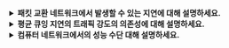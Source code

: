 <details>
  
<summary>
  <strong>패킷 교환 네트워크에서 발생할 수 있는 지연에 대해 설명하세요.</strong>
</summary>

<br>

  ### 처리 지연(processing delay)
  패킷 헤더를 조사하고 그 패킷을 어디로 보낼지 결정하는 시간
  
  - 라우터 A로 패킷의 비트를 전송할 때 업스트림 노드에서 발생하는 패킷의 비트 레벨 오류를 조사하는 데 필요한 시간과 같은 요소를 포함할 수도 있습니다.
  - 라우터는 이 노드 처리 후, 그 패킷을 라우터 B에 이르는 링크에 앞선 큐에 보냅니다.
  - 고속 라우터의 처리 지연은 일반적으로 수 마이크로초입니다다.
  
  ### 큐잉 지연(queuing delay)
  패킷이 큐에서 링크로 전송되기를 기다리는 시간
  
  - 특정 패킷의 큐잉 지연 길이는 큐에 저장되어 링크로 전송되기를 기다리는, 앞서 도착한 다른 패킷의 수에 의해 결정됩니다.
  - 주어진 패킷의 지연은 패킷마다 상당히 다릅니다.
    - 큐가 비어있고 다른 패킷이 전송 중인 상태가 아니라면 패킷의 큐잉 지연 → 0
   - 트래픽이 많고 다른 많은 패킷이 전송 대기 중이라면 패킷의 큐잉 지연 → 매우 길어집니다.
  - 수 마이크로초 ~ 수 밀리초
  
  ### 전송 지연(transmission delay)
  패킷의 모든 비트를 링크로 밀어내는 데(또는 전송하는 데) 필요한 시간
  
  - 패킷이 선입선출(FIFO) 방식으로 전송된다고 가정 (앞서 도착한 다른 모든 패킷이 전송된 다음에 전송)
  - 패킷의 길이는 L 비트, 라우터 A에서 라우터 B까지 링크의 전송률은 R bps라고 가정 (R는 라우터 B로 가는 링크의 전송률에 의해 결정됨)
  - 이때 전송 지연은 L/R입니다다. (수 마이크로초 ~ 수 밀리초)
  
  ### 전파 지연(propagation delay)
  비트가 라우터 A 상에서의 링크에서 라우터 B까지의 전파에 필요한 시간
  
  - 비트는 링크의 전파 속도로 전파된다.
  - 전파 속도는 링크의 물리 매체(광섬유, 꼬임쌍선 등)에 따라 다르며, 범위는 2×(10^8)미터/초 ~ 3×(10^8)미터/초이다.
    → 빛의 속도와 같거나 약간 작다.
  - 라우터 A와 B 사이의 거리를 d, 링크의 전파 속도를 s라고 한다면 전파 지연은 d/s이다. (일반적으로 수 밀리초)
  
  ### 전체 노드 지연(total nodal delay)
  전체 노드 지연 = 처리 지연 + 큐잉 지연 + 전송 지연 + 전파 지연
  
  각각 지연 요소의 기여도에는 상당한 차이가 존재한다.
  
  #### 전파 지연(propagation delay)
  - 내부의 두 라우터를 연결하는 링크에서는 2마이크로초 정도 → 무시 가능
  - 정지 위성 링크로 연결된 두 라우터의 경우 수백 밀리초 → 전체 노드 지연의 주요 요소가 됩니다.
  #### 전송 지연(transmission delay)
  - LAN처럼 10 Mbps 이상의 전송률인 경우 → 무시 가능
  - 저속 다이얼업 모뎀 링크에서 보내지는 인터넷 패킷은 수백 밀리초에 이를 수 있습니다.
  #### 처리 지연(nodal processing delay)
  - 이는 보통 전체 노드 지연에서는 무시될 수 있습니다.
  - 하지만 라우터가 패킷을 전달할 수 있는 최대율(최대 속도)에는 상당한 영향을 줍니다.
  
<br>
</details>

<details>
  
<summary>
  <strong>평균 큐잉 지연의 트래픽 강도의 의존성에 대해 설명하세요.</strong>
</summary>

<br>

  ### 트래픽 강도가 1에 접근할수록 평균 큐잉 지연이 급속히 증가한다.
  - 트래픽 강도가 0에 가까울 경우
    - 패킷 도착이 드물고 간격이 멀어서 다음에 도착하는 패킷이 큐에서 다른 패킷을 발견하는 경우가 없다.
    - 따라서 평균 큐잉 지연은 0에 가까워진다.

  - 트래픽 강도가 1에 가까울 경우
    - 패킷 도착이 전송용량을 초과하여 큐가 생성될 것이다.
    - 도착률이 전송률보다 작아질 때 큐의 길이가 줄어든다.
  
<br>
</details>

<details>
  
<summary>
  <strong>컴퓨터 네트워크에서의 성능 수단 대해 설명하세요.</strong>
</summary>

<br>

  ### 컴퓨터 네트워크에서의 성능 수단
  #### 1. 지연 정도
  출발지에서 목적지까지 데이터가 전달되는 데 걸리는 총 시간. 처리, 큐잉, 전송, 전파 지연의 합으로 결정됩니다.
  
  #### 2. 패킷 손실 확률
  네트워크에서 패킷이 손실될 가능성을 나타냅니다.
  
  #### 3. 종단 간 처리율
  출발지에서 목적지로 성공적으로 전달된 데이터의 초당 비트 수(bps)를 나타냅니다.
  
<br>
</details>
